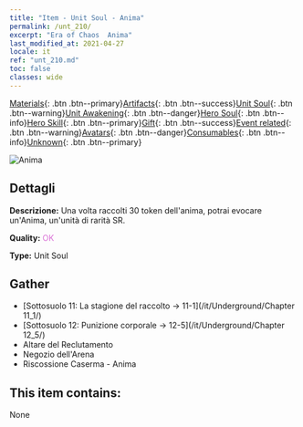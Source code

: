 ```yaml
---
title: "Item - Unit Soul - Anima"
permalink: /unt_210/
excerpt: "Era of Chaos  Anima"
last_modified_at: 2021-04-27
locale: it
ref: "unt_210.md"
toc: false
classes: wide
---
```

 [Materials](/ItemsIT/){: .btn .btn--primary}[Artifacts](/ItemsIT/Artifacts/){: .btn .btn--success}[Unit Soul](/ItemsIT/UnitSoul/){: .btn .btn--warning}[Unit Awakening](/ItemsIT/UnitAwakening/){: .btn .btn--danger}[Hero Soul](/ItemsIT/HeroSoul/){: .btn .btn--info}[Hero Skill](/ItemsIT/HeroSkill/){: .btn .btn--primary}[Gift](/ItemsIT/Gift/){: .btn .btn--success}[Event related](/ItemsIT/Events/){: .btn .btn--warning}[Avatars](/ItemsIT/Avatars/){: .btn .btn--danger}[Consumables](/ItemsIT/Consumables/){: .btn .btn--info}[Unknown](/ItemsIT/Unknown/){: .btn .btn--primary}

 ![Anima](/images/u/ti_youling.jpg)

## Dettagli
 **Descrizione:** Una volta raccolti 30 token dell'anima, potrai evocare un'Anima, un'unità di rarità SR.

 **Quality:** <span style="color: #DA70D6">OK</span>

 **Type:** Unit Soul

## Gather

*    [Sottosuolo 11: La stagione del raccolto -> 11-1](/it/Underground/Chapter 11_1/) 
*    [Sottosuolo 12: Punizione corporale -> 12-5](/it/Underground/Chapter 12_5/) 
*    Altare del Reclutamento 
*    Negozio dell'Arena 
*    Riscossione Caserma - Anima 

## This item contains:

  None

